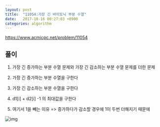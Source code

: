 ```yaml
---
layout: post
title:  "11054:가장 긴 바이토닉 부분 수열"
date:   2017-10-16 00:27:03 +0900
categories: algorithm
---
```



<https://www.acmicpc.net/problem/11054>

## 풀이

1. 가장 긴 증가하는 부분 수열 문제와 가장 긴 감소하는 부분 수열 문제를 더한 문제

2. 가장 긴 증가하는 부분 수열을 구한다
3. 가장 긴 감소하는 부분 수열을 구한다 
4. d1[i] + d2[i] -1 의 최대값을 구한다
5. 여기서 1을 빼는 이유 => 증가하다가 감소할 경우에 1이 두번 더해지기 때문에

![img](http://cfile25.uf.tistory.com/image/9980443359E4C54A226E06)

